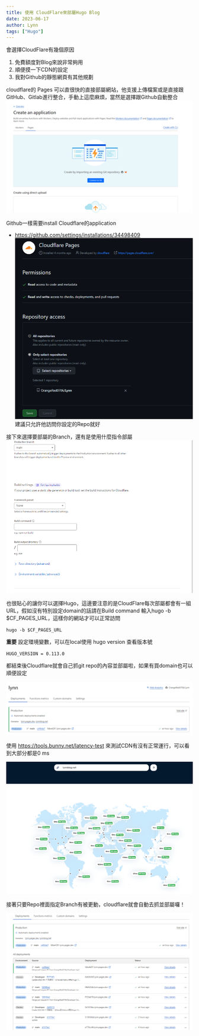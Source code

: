 ```yaml
---
title: 使用 CloudFlare來部屬Hugo Blog
date: 2023-06-17
author: Lynn
tags: ["Hugo"]
---
```


會選擇CloudFlare有幾個原因
1. 免費額度對Blog來說非常夠用
2. 順便摸一下CDN的設定
3. 我對Github的靜態網頁有其他規劃


cloudflare的 Pages 可以直很快的直接部屬網站，他支援上傳檔案或是直接跟GitHub、Gitlab進行整合，手動上這麼麻煩，當然是選擇跟Github自動整合
![](./img/CreateApplication.png)

<!--more-->

Github一樣需要install Cloudflare的application
* https://github.com/settings/installations/34498409
![](./img/InstallApplication.png) 
建議只允許他訪問你設定的Repo就好

接下來選擇要部屬的Branch，還有是使用什麼指令部屬
![](./img/SelectDeployBranch.png)

也很貼心的讓你可以選擇Hugo，這邊要注意的是CloudFlare每次部屬都會有一組URL，假如沒有特別設定domain的話請在Build command 輸入hugo -b $CF_PAGES_URL，這樣你的網站才可以正常訪問
```
hugo -b $CF_PAGES_URL
```

**重要**
設定環境變數，可以在local使用 hugo version 查看版本號
```
HUGO_VERSION = 0.113.0
```
都結束後Cloudflare就會自己抓git repo的內容並部屬啦，如果有買domain也可以順便設定

![](./img/DeploySuccess.png)

使用 https://tools.bunny.net/latency-test 來測試CDN有沒有正常運行，可以看到大部分都是0 ms

![](./img/Test.png)

接著只要Repo裡面指定Branch有被更動，cloudflare就會自動去抓並部屬囉！

![](./img/ChangeDeploy.png)
